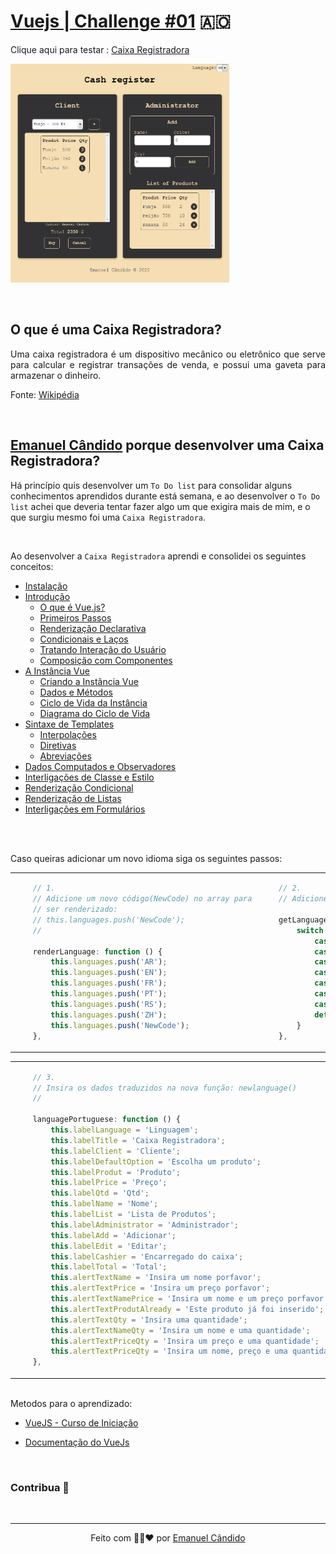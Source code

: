 # [Vuejs | Challenge #01](https://emanuelcandido-js.netlify.app/javascript/vuejs/challenges/01_cash_register/cash_register) 🇦🇴

<p align="center">

Clique aqui para testar : [Caixa Registradora](https://emanuelcandido-js.netlify.app/javascript/vuejs/joao_ribeiro/challenges/01_cash_register/cash_register)

<a href="https://emanuelcandido-js.netlify.app/javascript/vuejs/joao_ribeiro/challenges/01_cash_register/cash_register">
<img src="../00_assets/01_cash_register.png" width="350px"height="350px">
</a>

</p>

<br>

## O que é uma Caixa Registradora?

<p align="justify">
    Uma caixa registradora é um dispositivo mecânico ou eletrônico que serve para calcular e registrar transações de venda, e possui uma gaveta para armazenar o dinheiro. 
</p>

Fonte: [Wikipédia](https://pt.wikipedia.org/wiki/Caixa_registradora)

<br>

## [Emanuel Cândido](https://emanueljosecandido.github.io/) porque desenvolver uma Caixa Registradora?

Há princípio quis desenvolver um `To Do list` para consolidar alguns conhecimentos aprendidos durante está semana, e ao desenvolver o `To Do list` achei que deveria tentar fazer algo um que exigira mais de mim, e o que surgiu mesmo foi uma `Caixa Registradora`.

<br>

Ao desenvolver a `Caixa Registradora` aprendi e consolidei os seguintes conceitos:

- [Instalação](https://br.vuejs.org/v2/guide/installation.html)
- [Introdução](https://br.vuejs.org/v2/guide/index.html)
  - [O que é Vue.js?](https://br.vuejs.org/v2/guide/index.html#O-que-e-Vue-js)
  - [Primeiros Passos](https://br.vuejs.org/v2/guide/index.html#Primeiros-Passos)
  - [Renderização Declarativa](https://br.vuejs.org/v2/guide/index.html#Renderizacao-Declarativa)
  - [Condicionais e Laços](https://br.vuejs.org/v2/guide/index.html#Condicionais-e-Lacos)
  - [Tratando Interação do Usuário](https://br.vuejs.org/v2/guide/index.html#Tratando-Interacao-do-Usuario)
  - [Composição com Componentes](https://br.vuejs.org/v2/guide/index.html#Composicao-com-Componentes)
- [A Instância Vue](https://br.vuejs.org/v2/guide/instance.html)
  - [Criando a Instância Vue](https://br.vuejs.org/v2/guide/instance.html#Criando-a-Instancia-Vue)
  - [Dados e Métodos](https://br.vuejs.org/v2/guide/instance.html#Dados-e-Metodos)
  - [Ciclo de Vida da Instância](https://br.vuejs.org/v2/guide/instance.html#Ciclo-de-Vida-da-Instancia)
  - [Diagrama do Ciclo de Vida](https://br.vuejs.org/v2/guide/instance.html#Diagrama-do-Ciclo-de-Vida)
- [Sintaxe de Templates](https://br.vuejs.org/v2/guide/syntax.html)
  - [Interpolações](https://br.vuejs.org/v2/guide/syntax.html#Interpolacoes)
  - [Diretivas](https://br.vuejs.org/v2/guide/syntax.html#Diretivas)
  - [Abreviações](https://br.vuejs.org/v2/guide/syntax.html#Abreviacoes)
- [Dados Computados e Observadores](https://br.vuejs.org/v2/guide/computed.html)
- [Interligações de Classe e Estilo](https://br.vuejs.org/v2/guide/class-and-style.html)
- [Renderização Condicional](https://br.vuejs.org/v2/guide/conditional.html)
- [Renderização de Listas](https://br.vuejs.org/v2/guide/list.html)
- [Interligações em Formulários](https://br.vuejs.org/v2/guide/forms.html)

<br><br>

<p align="justify">
    Caso queiras adicionar um novo idioma siga os seguintes passos:
</p>

<table>
<tbody>

<td>

```js
    // 1.
    // Adicione um novo código(NewCode) no array para
    // ser renderizado:
    // this.languages.push('NewCode');
    //

    renderLanguage: function () {
        this.languages.push('AR');
        this.languages.push('EN');
        this.languages.push('FR');
        this.languages.push('PT');
        this.languages.push('RS');
        this.languages.push('ZH');
        this.languages.push('NewCode');
    },


```

</td>
<td>

```js
    // 2.
    // Adicione-> case 'NewCode': root.newlanguage(); break;

    getLanguage: function () {
        switch (this.selectLanguage) {
            case 'AR': root.languageArabic(); break;
            case 'EN': root.languageEnglish(); break;
            case 'FR': root.languageFrench(); break;
            case 'PT': root.languagePortuguese(); break;
            case 'RS': root.languageRussia(); break;
            case 'ZH': root.languageChinese(); break;
            case 'NewCode': root.newlanguage(); break;
            default: break;
        }
    },
```

</td>
</tbody>
</table>
<table>
<tbody>

<td>

```js
    // 3.
    // Insira os dados traduzidos na nova função: newlanguage()
    //

    languagePortuguese: function () {
        this.labelLanguage = 'Linguagem';
        this.labelTitle = 'Caixa Registradora';
        this.labelClient = 'Cliente';
        this.labelDefaultOption = 'Escolha um produto';
        this.labelProdut = 'Produto';
        this.labelPrice = 'Preço';
        this.labelQtd = 'Qtd';
        this.labelName = 'Nome';
        this.labelList = 'Lista de Produtos';
        this.labelAdministrator = 'Administrador';
        this.labelAdd = 'Adicionar';
        this.labelEdit = 'Editar';
        this.labelCashier = 'Encarregado do caixa';
        this.labelTotal = 'Total';
        this.alertTextName = 'Insira um nome porfavor';
        this.alertTextPrice = 'Insira um preço porfavor';
        this.alertTextNamePrice = 'Insira um nome e um preço porfavor';
        this.alertTextProdutAlready = 'Este produto já foi inserido';
        this.alertTextQty = 'Insira uma quantidade';
        this.alertTextNameQty = 'Insira um nome e uma quantidade';
        this.alertTextPriceQty = 'Insira um preço e uma quantidade';
        this.alertTextPriceQty = 'Insira um nome, preço e uma quantidade';
    },
```

</td>
<td>

```js
    // 4.
    // Adicione uma nova função para adicionar
    // um novo idioma:

    newlanguage(): function () {
        this.labelLanguage = '';
        this.labelTitle = '';
        this.labelClient = '';
        this.labelDefaultOption = '';
        this.labelProdut = '';
        this.labelPrice = '';
        this.labelQtd = '';
        this.labelName = '';
        this.labelList = '';
        this.labelAdministrator = '';
        this.labelAdd = '';
        this.labelEdit = '';
        this.labelCashier = '';
        this.labelTotal = '';
        this.alertTextName = '';
        this.alertTextPrice = '';
        this.alertTextNamePrice = '';
        this.alertTextProdutAlready = '';
        this.alertTextQty = '';
        this.alertTextNameQty = '';
        this.alertTextPriceQty = '';
        this.alertTextPriceQty = '';
    },
```

</td>
</tbody>
</table>

<br>
Metodos para o aprendizado:

- [VueJS - Curso de Iniciação](https://www.youtube.com/playlist?list=PLXik_5Br-zO_xQHAH9GrNR1gAefYWaKxz)

- [Documentação do VueJs](https://br.vuejs.org/v2/guide/)

<br>

### Contribua 🖤

<br>

---

<center>

Feito com 🖤💛❤ por [Emanuel Cândido](https://emanueljosecandido.github.io/)

</center>
